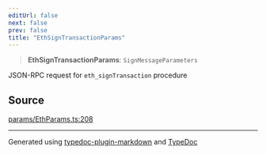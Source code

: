 ```yaml
---
editUrl: false
next: false
prev: false
title: "EthSignTransactionParams"
---
```


> **EthSignTransactionParams**: `SignMessageParameters`

JSON-RPC request for `eth_signTransaction` procedure

## Source

[params/EthParams.ts:208](https://github.com/evmts/tevm-monorepo/blob/main/packages/actions-types/src/params/EthParams.ts#L208)

***
Generated using [typedoc-plugin-markdown](https://www.npmjs.com/package/typedoc-plugin-markdown) and [TypeDoc](https://typedoc.org/)
